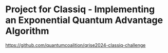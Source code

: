 # Project for Classiq - Implementing an Exponential Quantum Advantage Algorithm 

https://github.com/quantumcoalition/qrise2024-classiq-challenge
